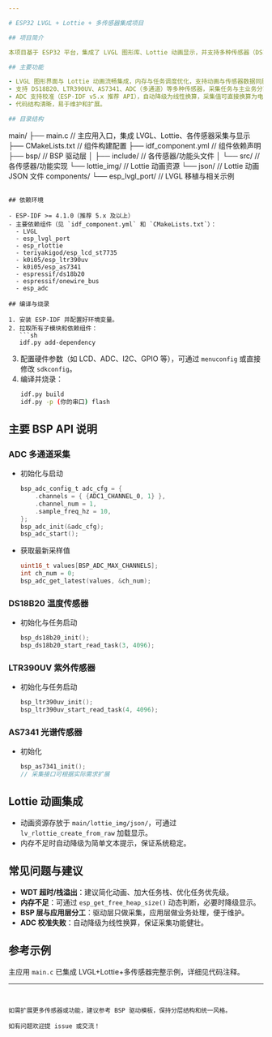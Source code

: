 ```yaml
---

# ESP32 LVGL + Lottie + 多传感器集成项目

## 项目简介

本项目基于 ESP32 平台，集成了 LVGL 图形库、Lottie 动画显示，并支持多种传感器（DS18B20 温度、LTR390UV 紫外、AS7341 光谱、ADC 多通道模拟采集）。项目采用分层 BSP 驱动架构，驱动层专注采集，应用层负责业务逻辑，适合二次开发和功能扩展。

## 主要功能

- LVGL 图形界面与 Lottie 动画流畅集成，内存与任务调度优化，支持动画与传感器数据同屏显示。
- 支持 DS18B20、LTR390UV、AS7341、ADC（多通道）等多种传感器，采集任务与主业务分离，BSP 化驱动。
- ADC 支持校准（ESP-IDF v5.x 推荐 API），自动降级为线性换算，采集值可直接换算为电压和百分比。
- 代码结构清晰，易于维护和扩展。

## 目录结构

```
main/
  ├── main.c                // 主应用入口，集成 LVGL、Lottie、各传感器采集与显示
  ├── CMakeLists.txt        // 组件构建配置
  ├── idf_component.yml     // 组件依赖声明
  ├── bsp/                  // BSP 驱动层
  │   ├── include/          // 各传感器/功能头文件
  │   └── src/              // 各传感器/功能实现
  └── lottie_img/           // Lottie 动画资源
      └── json/             // Lottie 动画 JSON 文件
components/
  └── esp_lvgl_port/        // LVGL 移植与相关示例
```

## 依赖环境

- ESP-IDF >= 4.1.0（推荐 5.x 及以上）
- 主要依赖组件（见 `idf_component.yml` 和 `CMakeLists.txt`）：
  - LVGL
  - esp_lvgl_port
  - esp_rlottie
  - teriyakigod/esp_lcd_st7735
  - k0i05/esp_ltr390uv
  - k0i05/esp_as7341
  - espressif/ds18b20
  - espressif/onewire_bus
  - esp_adc

## 编译与烧录

1. 安装 ESP-IDF 并配置好环境变量。
2. 拉取所有子模块和依赖组件：
   ```sh
   idf.py add-dependency
   ```
3. 配置硬件参数（如 LCD、ADC、I2C、GPIO 等），可通过 `menuconfig` 或直接修改 `sdkconfig`。
4. 编译并烧录：
   ```sh
   idf.py build
   idf.py -p (你的串口) flash
   ```

## 主要 BSP API 说明

### ADC 多通道采集

- 初始化与启动
  ```c
  bsp_adc_config_t adc_cfg = {
      .channels = { {ADC1_CHANNEL_0, 1} },
      .channel_num = 1,
      .sample_freq_hz = 10,
  };
  bsp_adc_init(&adc_cfg);
  bsp_adc_start();
  ```
- 获取最新采样值
  ```c
  uint16_t values[BSP_ADC_MAX_CHANNELS];
  int ch_num = 0;
  bsp_adc_get_latest(values, &ch_num);
  ```

### DS18B20 温度传感器

- 初始化与任务启动
  ```c
  bsp_ds18b20_init();
  bsp_ds18b20_start_read_task(3, 4096);
  ```

### LTR390UV 紫外传感器

- 初始化与任务启动
  ```c
  bsp_ltr390uv_init();
  bsp_ltr390uv_start_read_task(4, 4096);
  ```

### AS7341 光谱传感器

- 初始化
  ```c
  bsp_as7341_init();
  // 采集接口可根据实际需求扩展
  ```

## Lottie 动画集成

- 动画资源存放于 `main/lottie_img/json/`，可通过 `lv_rlottie_create_from_raw` 加载显示。
- 内存不足时自动降级为简单文本提示，保证系统稳定。

## 常见问题与建议

- **WDT 超时/栈溢出**：建议简化动画、加大任务栈、优化任务优先级。
- **内存不足**：可通过 `esp_get_free_heap_size()` 动态判断，必要时降级显示。
- **BSP 层与应用层分工**：驱动层只做采集，应用层做业务处理，便于维护。
- **ADC 校准失败**：自动降级为线性换算，保证采集功能健壮。

## 参考示例

主应用 `main.c` 已集成 LVGL+Lottie+多传感器完整示例，详细见代码注释。

---
```


如需扩展更多传感器或功能，建议参考 BSP 驱动模板，保持分层结构和统一风格。

如有问题欢迎提 issue 或交流！

